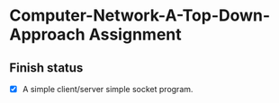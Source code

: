 # Computer-Network-A-Top-Down-Approach Assignment

## Finish status

- [x] A simple client/server simple socket program.